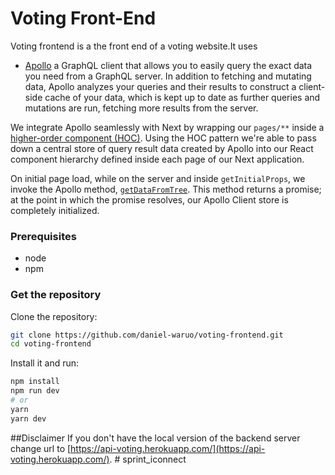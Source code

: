 # Voting Front-End

Voting frontend is a the front end of a voting website.It uses

* [Apollo](https://www.apollographql.com/client/) a GraphQL client that allows you to easily query the exact data you need from a GraphQL server. In addition to fetching and mutating data, Apollo analyzes your queries and their results to construct a client-side cache of your data, which is kept up to date as further queries and mutations are run, fetching more results from the server.


We integrate Apollo seamlessly with Next by wrapping our `pages/**` inside a [higher-order component (HOC)](https://facebook.github.io/react/docs/higher-order-components.html). Using the HOC pattern we're able to pass down a central store of query result data created by Apollo into our React component hierarchy defined inside each page of our Next application.

On initial page load, while on the server and inside `getInitialProps`, we invoke the Apollo method, [`getDataFromTree`](https://www.apollographql.com/docs/react/api/react-ssr/#getdatafromtree). This method returns a promise; at the point in which the promise resolves, our Apollo Client store is completely initialized.


### Prerequisites
* node
* npm

### Get the repository

Clone the repository:

```bash
git clone https://github.com/daniel-waruo/voting-frontend.git
cd voting-frontend
```

Install it and run:

```bash
npm install
npm run dev
# or
yarn
yarn dev
```
##Disclaimer
If you don't have the local version of the backend server change url to [https://api-voting.herokuapp.com/](https://api-voting.herokuapp.com/).
#   s p r i n t _ i c o n n e c t  
 